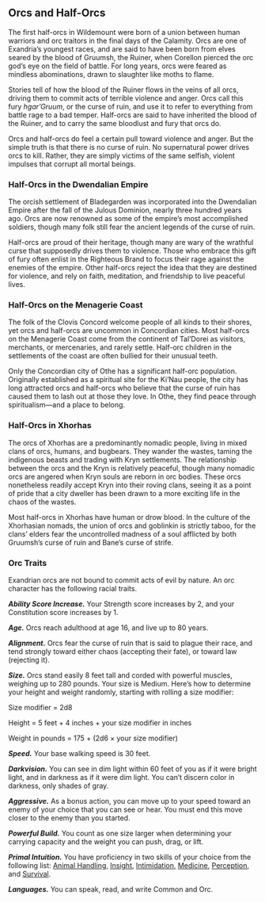 ## Orcs and Half-Orcs

The first half-orcs in Wildemount were born of a union between human warriors and orc traitors in the final days of the Calamity. Orcs are one of Exandria’s youngest races, and are said to have been born from elves seared by the blood of Gruumsh, the Ruiner, when Corellon pierced the orc god’s eye on the field of battle. For long years, orcs were feared as mindless abominations, drawn to slaughter like moths to flame.

Stories tell of how the blood of the Ruiner flows in the veins of all orcs, driving them to commit acts of terrible violence and anger. Orcs call this fury _hgar’Gruum_, or the curse of ruin, and use it to refer to everything from battle rage to a bad temper. Half-orcs are said to have inherited the blood of the Ruiner, and to carry the same bloodlust and fury that orcs do.

Orcs and half-orcs do feel a certain pull toward violence and anger. But the simple truth is that there is no curse of ruin. No supernatural power drives orcs to kill. Rather, they are simply victims of the same selfish, violent impulses that corrupt all mortal beings.

### Half-Orcs in the Dwendalian Empire

The orcish settlement of Bladegarden was incorporated into the Dwendalian Empire after the fall of the Julous Dominion, nearly three hundred years ago. Orcs are now renowned as some of the empire’s most accomplished soldiers, though many folk still fear the ancient legends of the curse of ruin.

Half-orcs are proud of their heritage, though many are wary of the wrathful curse that supposedly drives them to violence. Those who embrace this gift of fury often enlist in the Righteous Brand to focus their rage against the enemies of the empire. Other half-orcs reject the idea that they are destined for violence, and rely on faith, meditation, and friendship to live peaceful lives.

### Half-Orcs on the Menagerie Coast

The folk of the Clovis Concord welcome people of all kinds to their shores, yet orcs and half-orcs are uncommon in Concordian cities. Most half-orcs on the Menagerie Coast come from the continent of Tal’Dorei as visitors, merchants, or mercenaries, and rarely settle. Half-orc children in the settlements of the coast are often bullied for their unusual teeth.

Only the Concordian city of Othe has a significant half-orc population. Originally established as a spiritual site for the Ki’Nau people, the city has long attracted orcs and half-orcs who believe that the curse of ruin has caused them to lash out at those they love. In Othe, they find peace through spiritualism—and a place to belong.

### Half-Orcs in Xhorhas

The orcs of Xhorhas are a predominantly nomadic people, living in mixed clans of orcs, humans, and bugbears. They wander the wastes, taming the indigenous beasts and trading with Kryn settlements. The relationship between the orcs and the Kryn is relatively peaceful, though many nomadic orcs are angered when Kryn souls are reborn in orc bodies. These orcs nonetheless readily accept Kryn into their roving clans, seeing it as a point of pride that a city dweller has been drawn to a more exciting life in the chaos of the wastes.

Most half-orcs in Xhorhas have human or drow blood. In the culture of the Xhorhasian nomads, the union of orcs and goblinkin is strictly taboo, for the clans’ elders fear the uncontrolled madness of a soul afflicted by both Gruumsh’s curse of ruin and Bane’s curse of strife.

### Orc Traits

Exandrian orcs are not bound to commit acts of evil by nature. An orc character has the following racial traits.

_**Ability Score Increase.**_ Your Strength score increases by 2, and your Constitution score increases by 1.

_**Age.**_ Orcs reach adulthood at age 16, and live up to 80 years.

_**Alignment.**_ Orcs fear the curse of ruin that is said to plague their race, and tend strongly toward either chaos (accepting their fate), or toward law (rejecting it).

_**Size.**_ Orcs stand easily 8 feet tall and corded with powerful muscles, weighing up to 280 pounds. Your size is Medium. Here’s how to determine your height and weight randomly, starting with rolling a size modifier:

Size modifier = 2d8

Height = 5 feet + 4 inches + your size modifier in inches

Weight in pounds = 175 + (2d6 × your size modifier)

_**Speed.**_ Your base walking speed is 30 feet.

_**Darkvision.**_ You can see in dim light within 60 feet of you as if it were bright light, and in darkness as if it were dim light. You can’t discern color in darkness, only shades of gray.

_**Aggressive.**_ As a bonus action, you can move up to your speed toward an enemy of your choice that you can see or hear. You must end this move closer to the enemy than you started.

_**Powerful Build.**_ You count as one size larger when determining your carrying capacity and the weight you can push, drag, or lift.

_**Primal Intuition.**_ You have proficiency in two skills of your choice from the following list: [Animal Handling](https://www.dndbeyond.com/compendium/rules/basic-rules/using-ability-scores#AnimalHandling), [Insight](https://www.dndbeyond.com/compendium/rules/basic-rules/using-ability-scores#Insight), [Intimidation](https://www.dndbeyond.com/compendium/rules/basic-rules/using-ability-scores#Intimidation), [Medicine](https://www.dndbeyond.com/compendium/rules/basic-rules/using-ability-scores#Medicine), [Perception](https://www.dndbeyond.com/compendium/rules/basic-rules/using-ability-scores#Perception), and [Survival](https://www.dndbeyond.com/compendium/rules/basic-rules/using-ability-scores#Survival).

_**Languages.**_ You can speak, read, and write Common and Orc.